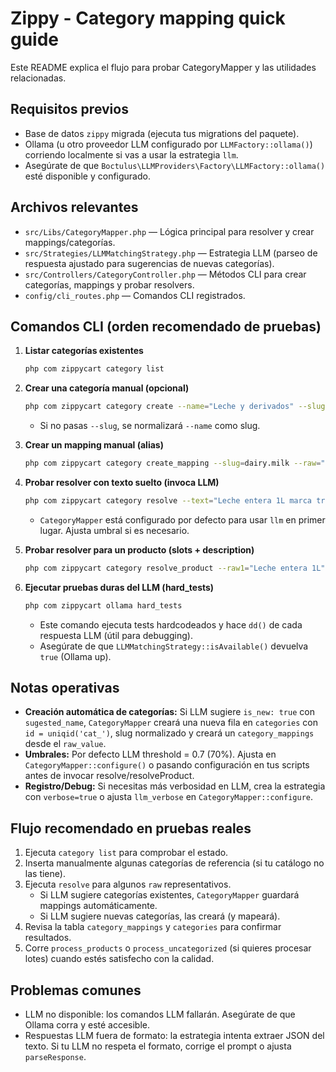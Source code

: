 
# Zippy - Category mapping quick guide

Este README explica el flujo para probar CategoryMapper y las utilidades relacionadas.

## Requisitos previos
- Base de datos `zippy` migrada (ejecuta tus migrations del paquete).
- Ollama (u otro proveedor LLM configurado por `LLMFactory::ollama()`) corriendo localmente si vas a usar la estrategia `llm`.
- Asegúrate de que `Boctulus\LLMProviders\Factory\LLMFactory::ollama()` esté disponible y configurado.

## Archivos relevantes
- `src/Libs/CategoryMapper.php` — Lógica principal para resolver y crear mappings/categorías.
- `src/Strategies/LLMMatchingStrategy.php` — Estrategia LLM (parseo de respuesta ajustado para sugerencias de nuevas categorías).
- `src/Controllers/CategoryController.php` — Métodos CLI para crear categorías, mappings y probar resolvers.
- `config/cli_routes.php` — Comandos CLI registrados.

## Comandos CLI (orden recomendado de pruebas)

1. **Listar categorías existentes**
   ```bash
   php com zippycart category list
   ```

2. **Crear una categoría manual (opcional)**
   ```bash
   php com zippycart category create --name="Leche y derivados" --slug=dairy.milk --parent=dairy
   ```
   - Si no pasas `--slug`, se normalizará `--name` como slug.

3. **Crear un mapping manual (alias)**
   ```bash
   php com zippycart category create_mapping --slug=dairy.milk --raw="Leche entera 1L marca tradicional" --source=mercado
   ```

4. **Probar resolver con texto suelto (invoca LLM)**
   ```bash
   php com zippycart category resolve --text="Leche entera 1L marca tradicional"
   ```
   - `CategoryMapper` está configurado por defecto para usar `llm` en primer lugar. Ajusta umbral si es necesario.

5. **Probar resolver para un producto (slots + description)**
   ```bash
   php com zippycart category resolve_product --raw1="Leche entera 1L" --raw2="" --description="Pack de 6 leches 1L"
   ```

6. **Ejecutar pruebas duras del LLM (hard_tests)**
   ```bash
   php com zippycart ollama hard_tests
   ```
   - Este comando ejecuta tests hardcodeados y hace `dd()` de cada respuesta LLM (útil para debugging).
   - Asegúrate de que `LLMMatchingStrategy::isAvailable()` devuelva `true` (Ollama up).

## Notas operativas
- **Creación automática de categorías:** Si LLM sugiere `is_new: true` con `sugested_name`, `CategoryMapper` creará una nueva fila en `categories` con `id = uniqid('cat_')`, slug normalizado y creará un `category_mappings` desde el `raw_value`.
- **Umbrales:** Por defecto LLM threshold = 0.7 (70%). Ajusta en `CategoryMapper::configure()` o pasando configuración en tus scripts antes de invocar resolve/resolveProduct.
- **Registro/Debug:** Si necesitas más verbosidad en LLM, crea la estrategia con `verbose=true` o ajusta `llm_verbose` en `CategoryMapper::configure`.

## Flujo recomendado en pruebas reales
1. Ejecuta `category list` para comprobar el estado.
2. Inserta manualmente algunas categorías de referencia (si tu catálogo no las tiene).
3. Ejecuta `resolve` para algunos `raw` representativos.
   - Si LLM sugiere categorías existentes, `CategoryMapper` guardará mappings automáticamente.
   - Si LLM sugiere nuevas categorías, las creará (y mapeará).
4. Revisa la tabla `category_mappings` y `categories` para confirmar resultados.
5. Corre `process_products` o `process_uncategorized` (si quieres procesar lotes) cuando estés satisfecho con la calidad.

## Problemas comunes
- LLM no disponible: los comandos LLM fallarán. Asegúrate de que Ollama corra y esté accesible.
- Respuestas LLM fuera de formato: la estrategia intenta extraer JSON del texto. Si tu LLM no respeta el formato, corrige el prompt o ajusta `parseResponse`.


